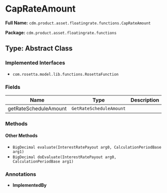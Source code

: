 # CapRateAmount

**Full Name:** `cdm.product.asset.floatingrate.functions.CapRateAmount`

**Package:** `cdm.product.asset.floatingrate.functions`

## Type: Abstract Class

### Implemented Interfaces

- `com.rosetta.model.lib.functions.RosettaFunction`

### Fields

| Name | Type | Description |
|------|------|-------------|
| getRateScheduleAmount | `GetRateScheduleAmount` |  |

### Methods

#### Other Methods

- `BigDecimal evaluate(InterestRatePayout arg0, CalculationPeriodBase arg1)`
- `BigDecimal doEvaluate(InterestRatePayout arg0, CalculationPeriodBase arg1)`

### Annotations

- **ImplementedBy**

